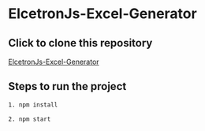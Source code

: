 # ElcetronJs-Excel-Generator

## Click to clone this repository
[ElcetronJs-Excel-Generator](https://github.com/krishna-kashyap-dev/ElcetronJs-Excel-Generator)

## Steps to run the project

```sh
1. npm install

2. npm start
```
